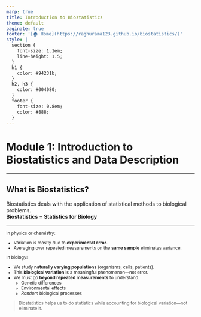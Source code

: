```yaml
---
marp: true
title: Introduction to Biostatistics
theme: default
paginate: true
footer: '[🏠 Home](https://raghurama123.github.io/biostatistics/)'
style: |
  section {
    font-size: 1.1em;
    line-height: 1.5;
  }
  h1 {
    color: #94231b;
  }
  h2, h3 {
    color: #004080;
  }
  footer {
    font-size: 0.8em;
    color: #888;
  }
---
```


# Module 1: Introduction to Biostatistics and Data Description

---

## What is Biostatistics?
Biostatistics deals with the application of statistical methods to biological problems.  
**Biostatistics = Statistics for Biology**

---

<small>

In physics or chemistry:  
- Variation is mostly due to **experimental error**. 
- Averaging over repeated measurements on the **same sample** eliminates variance.

In biology:  
- We study **naturally varying populations** (organisms, cells, patients).  
- This **biological variation** is a meaningful phenomenon—not error.  
- We must go **beyond repeated measurements** to understand:  
  - Genetic differences  
  - Environmental effects  
  - _Random_ biological processes

> Biostatistics helps us to do statistics while accounting for biological variation—not eliminate it.

</small>

